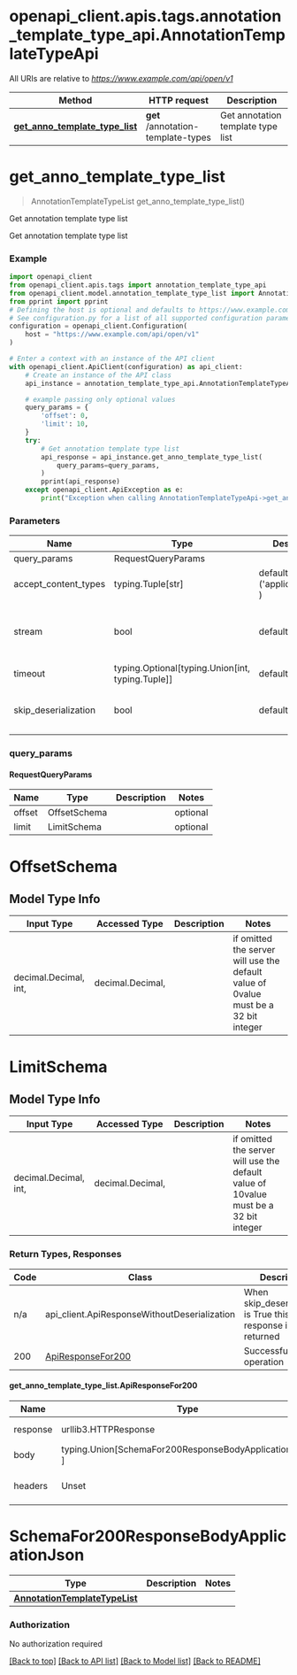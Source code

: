 <a id="__pageTop"></a>
# openapi_client.apis.tags.annotation_template_type_api.AnnotationTemplateTypeApi

All URIs are relative to *https://www.example.com/api/open/v1*

Method | HTTP request | Description
------------- | ------------- | -------------
[**get_anno_template_type_list**](#get_anno_template_type_list) | **get** /annotation-template-types | Get annotation template type list

# **get_anno_template_type_list**
<a id="get_anno_template_type_list"></a>
> AnnotationTemplateTypeList get_anno_template_type_list()

Get annotation template type list

Get annotation template type list

### Example

```python
import openapi_client
from openapi_client.apis.tags import annotation_template_type_api
from openapi_client.model.annotation_template_type_list import AnnotationTemplateTypeList
from pprint import pprint
# Defining the host is optional and defaults to https://www.example.com/api/open/v1
# See configuration.py for a list of all supported configuration parameters.
configuration = openapi_client.Configuration(
    host = "https://www.example.com/api/open/v1"
)

# Enter a context with an instance of the API client
with openapi_client.ApiClient(configuration) as api_client:
    # Create an instance of the API class
    api_instance = annotation_template_type_api.AnnotationTemplateTypeApi(api_client)

    # example passing only optional values
    query_params = {
        'offset': 0,
        'limit': 10,
    }
    try:
        # Get annotation template type list
        api_response = api_instance.get_anno_template_type_list(
            query_params=query_params,
        )
        pprint(api_response)
    except openapi_client.ApiException as e:
        print("Exception when calling AnnotationTemplateTypeApi->get_anno_template_type_list: %s\n" % e)
```
### Parameters

Name | Type | Description  | Notes
------------- | ------------- | ------------- | -------------
query_params | RequestQueryParams | |
accept_content_types | typing.Tuple[str] | default is ('application/json', ) | Tells the server the content type(s) that are accepted by the client
stream | bool | default is False | if True then the response.content will be streamed and loaded from a file like object. When downloading a file, set this to True to force the code to deserialize the content to a FileSchema file
timeout | typing.Optional[typing.Union[int, typing.Tuple]] | default is None | the timeout used by the rest client
skip_deserialization | bool | default is False | when True, headers and body will be unset and an instance of api_client.ApiResponseWithoutDeserialization will be returned

### query_params
#### RequestQueryParams

Name | Type | Description  | Notes
------------- | ------------- | ------------- | -------------
offset | OffsetSchema | | optional
limit | LimitSchema | | optional


# OffsetSchema

## Model Type Info
Input Type | Accessed Type | Description | Notes
------------ | ------------- | ------------- | -------------
decimal.Decimal, int,  | decimal.Decimal,  |  | if omitted the server will use the default value of 0value must be a 32 bit integer

# LimitSchema

## Model Type Info
Input Type | Accessed Type | Description | Notes
------------ | ------------- | ------------- | -------------
decimal.Decimal, int,  | decimal.Decimal,  |  | if omitted the server will use the default value of 10value must be a 32 bit integer

### Return Types, Responses

Code | Class | Description
------------- | ------------- | -------------
n/a | api_client.ApiResponseWithoutDeserialization | When skip_deserialization is True this response is returned
200 | [ApiResponseFor200](#get_anno_template_type_list.ApiResponseFor200) | Successful operation

#### get_anno_template_type_list.ApiResponseFor200
Name | Type | Description  | Notes
------------- | ------------- | ------------- | -------------
response | urllib3.HTTPResponse | Raw response |
body | typing.Union[SchemaFor200ResponseBodyApplicationJson, ] |  |
headers | Unset | headers were not defined |

# SchemaFor200ResponseBodyApplicationJson
Type | Description  | Notes
------------- | ------------- | -------------
[**AnnotationTemplateTypeList**](../../models/AnnotationTemplateTypeList.md) |  | 


### Authorization

No authorization required

[[Back to top]](#__pageTop) [[Back to API list]](../../../README.md#documentation-for-api-endpoints) [[Back to Model list]](../../../README.md#documentation-for-models) [[Back to README]](../../../README.md)

